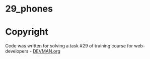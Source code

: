 # 29_phones

# Copyright

Code was written for solving a task #29 of training course for web-developers - [DEVMAN.org](https://devman.org)
